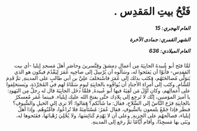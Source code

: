 <h1 dir="rtl">فَتْحُ بيتِ المَقدِس .</h1>

<h5 dir="rtl">العام الهجري:  15

الشهر القمري: جمادى الآخرة

العام الميلادي: 636</h5>

<p dir="rtl">لمَّا فتَح أبو عُبيدةَ الجابِيَةَ مِن أعمالِ دِمشقَ وقِنَّسرينَ وحاصَر أهلَ مَسجدِ إيليا -أي بيت المَقدِس- فأَبَوْا أن يَفتَحوا له، وسَألوه أن يُرْسِلَ إلى صاحِبِه عُمَرَ لِيَقْدُمَ فيكون هو الذي يَتوَلَّى مُصالحَتَهُم، فكتَب بذلك إلى عُمَرَ فاسْتخلفَ علِيَّ بن أبي طالبٍ على المدينةِ, ثمَّ قَدِمَ للشَّامِ, وكتَب إلى أُمراءِ الأجنادِ أن يُوافُوه بالجابِيَةِ ليومٍ سَمَّاهُ لهم في المُجَرَّدَةِ، ويَستخلِفوا على أعمالِهم، وكان أوَّلَ مَن لَقِيَهُ فيها أبو عُبيدةَ, فلمَّا دخَل الجابِيَةَ قال له رجلٌ مِن اليَهودِ: يا أميرَ المؤمنين، إنَّك لا تَرجِع إلى بِلادِك حتَّى يفتحَ الله عليك إيلياء. فبينما عُمَر مُعسكرٌ بالجابِيَةِ فزَع النَّاسُ إلى السِّلاحِ، فقال: ما شَأنُكم؟ فقالوا: ألا ترى إلى الخيلِ والسُّيوفِ؟ فنظَر فإذا جَمْعٌ يلمعون بالسُّيوفِ. فقال عُمَرُ: مُسْتَأْمِنَةً فلا تُراعُوا، فأَمِّنُوهُم. وإذا أهلُ إيلياء، فصالَحهُم على الجِزيةِ, وعلى أن لا يَهْدِمَ كَنائِسَها، ولا يُجْلِيَ رُهْبانَها، ففَتَحوها له، وبَنَى بها مَسجِدًا، وأقام أيَّامًا ثمَّ رجَع إلى المدينةِ.</p></br>
